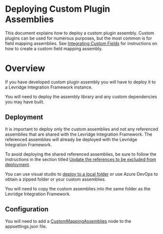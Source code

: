 ﻿# Deploying Custom Plugin Assemblies
This document explains how to deploy a custom plugin assembly. Custom plugins can be used for numerous
purposes, but the most common is for field mapping assemblies. See [Integrating Custom Fields](./IntegratingCustomFields.md) for instructions
on how to create a custom field mapping assembly.


# Overview
If you have developed custom plugin assembly you will have to deploy it to a Levridge
Integration Framework instance.

You will need to deploy the assembly library and any custom dependencies you may have built.

## Deployment
It is important to deploy only the custom assemblies and not any referenced assemblies that 
are shared with the Levridge Integration Framework. The referenced assemblies will already
be deployed with the Levridge Integration Framework.

To avoid deploying the shared referenced assemblies, be sure to follow the instructions in
the section titled [Update the references to be excluded from deployment](./IntegratingCustomFields.md#update-the-references-to-be-excluded-from-deployment).

You can use visual studio to [deploy to a local folder](https://docs.microsoft.com/en-us/visualstudio/deployment/quickstart-deploy-to-local-folder?view=vs-2019#deploy-to-a-local-folder)
or use Azure DevOps to obtain a zipped folder or your custom assemblies.

You will need to copy the custom assemblies into the same folder as the Levridge Integration
Framework.

## Configuration
You will need to add a [CustomMappingAssemblies](./CustomPluginAssemblyConfig.md) node to the appsettings.json file.

